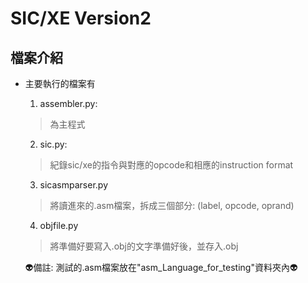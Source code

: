 # SIC/XE Version2

## 檔案介紹
- 主要執行的檔案有
  1. assembler.py: 
    > 為主程式
  2. sic.py: 
    > 紀錄sic/xe的指令與對應的opcode和相應的instruction format
  3. sicasmparser.py
    > 將讀進來的.asm檔案，拆成三個部分: (label, opcode, oprand)
  4. objfile.py
    > 將準備好要寫入.obj的文字準備好後，並存入.obj
  
  :alien:備註: 測試的.asm檔案放在"asm_Language_for_testing"資料夾內:alien:
